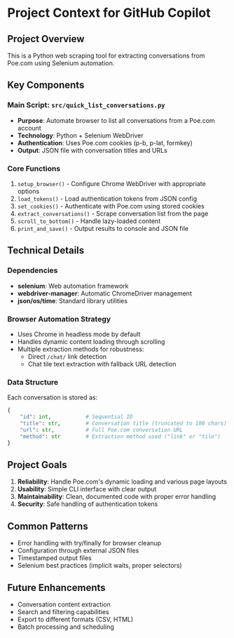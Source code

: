 # Project Context for GitHub Copilot

## Project Overview

This is a Python web scraping tool for extracting conversations from Poe.com using Selenium automation.

## Key Components

### Main Script: `src/quick_list_conversations.py`
- **Purpose**: Automate browser to list all conversations from a Poe.com account
- **Technology**: Python + Selenium WebDriver
- **Authentication**: Uses Poe.com cookies (p-b, p-lat, formkey)
- **Output**: JSON file with conversation titles and URLs

### Core Functions
1. `setup_browser()` - Configure Chrome WebDriver with appropriate options
2. `load_tokens()` - Load authentication tokens from JSON config
3. `set_cookies()` - Authenticate with Poe.com using stored cookies
4. `extract_conversations()` - Scrape conversation list from the page
5. `scroll_to_bottom()` - Handle lazy-loaded content
6. `print_and_save()` - Output results to console and JSON file

## Technical Details

### Dependencies
- **selenium**: Web automation framework
- **webdriver-manager**: Automatic ChromeDriver management
- **json/os/time**: Standard library utilities

### Browser Automation Strategy
- Uses Chrome in headless mode by default
- Handles dynamic content loading through scrolling
- Multiple extraction methods for robustness:
  - Direct `/chat/` link detection
  - Chat tile text extraction with fallback URL detection

### Data Structure
Each conversation is stored as:
```python
{
    "id": int,           # Sequential ID
    "title": str,        # Conversation title (truncated to 100 chars)
    "url": str,          # Full Poe.com conversation URL
    "method": str        # Extraction method used ("link" or "tile")
}
```

## Project Goals
1. **Reliability**: Handle Poe.com's dynamic loading and various page layouts
2. **Usability**: Simple CLI interface with clear output
3. **Maintainability**: Clean, documented code with proper error handling
4. **Security**: Safe handling of authentication tokens

## Common Patterns
- Error handling with try/finally for browser cleanup
- Configuration through external JSON files
- Timestamped output files
- Selenium best practices (implicit waits, proper selectors)

## Future Enhancements
- Conversation content extraction
- Search and filtering capabilities
- Export to different formats (CSV, HTML)
- Batch processing and scheduling